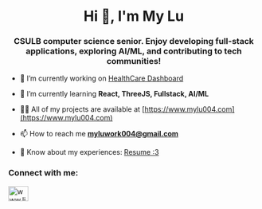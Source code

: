 <h1 align="center">Hi 👋, I'm My Lu</h1>
<h3 align="center">CSULB computer science senior. Enjoy developing full-stack applications, exploring AI/ML, and contributing to tech communities!</h3>

- 🔭 I’m currently working on [HealthCare Dashboard](https://github.com/MyLu004/Healthcare-Patient-Dashboard)

- 🌱 I’m currently learning **React, ThreeJS, Fullstack, AI/ML**

- 👨‍💻 All of my projects are available at [https://www.mylu004.com](https://www.mylu004.com)

- 📫 How to reach me **myluwork004@gmail.com**

- 📄 Know about my experiences: [Resume :3](https://drive.google.com/file/d/1v4ta7Gwg8DXfc4XpugvCLZYSudzGqMAY/view?usp=sharing)

<h3 align="left">Connect with me:</h3>
<p align="left">
<a href="https://linkedin.com/in/www.linkedin.com/in/my-lu" target="blank"><img align="center" src="https://raw.githubusercontent.com/rahuldkjain/github-profile-readme-generator/master/src/images/icons/Social/linked-in-alt.svg" alt="www.linkedin.com/in/my-lu" height="30" width="40" /></a>
</p>


